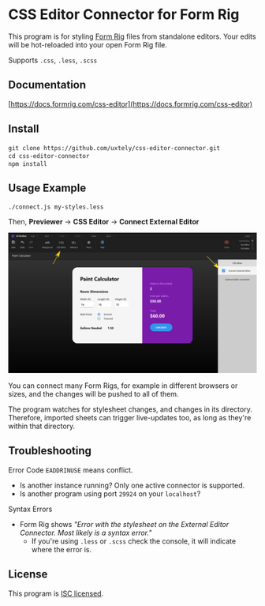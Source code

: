 # CSS Editor Connector for Form Rig

This program is for styling [Form Rig](https://formrig.com) files from standalone
editors. Your edits will be hot-reloaded into your open Form Rig file.

Supports `.css`, `.less`, `.scss`

## Documentation
[https://docs.formrig.com/css-editor](https://docs.formrig.com/css-editor)


## Install
```shell script
git clone https://github.com/uxtely/css-editor-connector.git
cd css-editor-connector
npm install
```

## Usage Example
```shell script
./connect.js my-styles.less
```
Then, **Previewer** &rarr; **CSS Editor** &rarr; **Connect External Editor**

![Setup](./README-Setup.png)

You can connect many Form Rigs, for example in different
browsers or sizes, and the changes will be pushed to all of them.

The program watches for stylesheet changes, and changes in its directory. Therefore,
imported sheets can trigger live-updates too, as long as they're within that directory.


## Troubleshooting
Error Code `EADDRINUSE` means conflict.
- Is another instance running? Only one active connector is supported.
- Is another program using port `29924` on your `localhost`?

Syntax Errors
- Form Rig shows _"Error with the stylesheet on the
External Editor Connector. Most likely is a syntax error."_
  - If you're using `.less` or `.scss` check the
  console, it will indicate where the error is.

## License
This program is [ISC licensed](./LICENSE).
